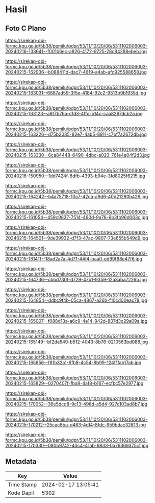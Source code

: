 # Hasil

## Foto C Plano

https://sirekap-obj-formc.kpu.go.id/5b38/pemilu/pdpr/53/11/10/20/06/5311102006003-20240216-133641--f001b6ec-a826-4172-9725-28c84288ebeb.jpg

https://sirekap-obj-formc.kpu.go.id/5b38/pemilu/pdpr/53/11/10/20/06/5311102006003-20240215-162936--b088411d-dac7-4619-a4ab-afd925588658.jpg

https://sirekap-obj-formc.kpu.go.id/5b38/pemilu/pdpr/53/11/10/20/06/5311102006003-20240215-163031--6887ad59-3f5e-4184-92c2-9313b9b1935d.jpg

https://sirekap-obj-formc.kpu.go.id/5b38/pemilu/pdpr/53/11/10/20/06/5311102006003-20240215-163123--a8f7b76a-c1d3-4ffd-b14c-caa8297dcb2a.jpg

https://sirekap-obj-formc.kpu.go.id/5b38/pemilu/pdpr/53/11/10/20/06/5311102006003-20240215-163226--d75b2085-82e7-4ab5-8911-c7bf7a2672db.jpg

https://sirekap-obj-formc.kpu.go.id/5b38/pemilu/pdpr/53/11/10/20/06/5311102006003-20240215-163330--6ca84448-6490-4dbc-a023-761e4e04f2d3.jpg

https://sirekap-obj-formc.kpu.go.id/5b38/pemilu/pdpr/53/11/10/20/06/5311102006003-20240216-150950--1dd7424f-8dfb-4393-b94e-3fd8025f6215.jpg

https://sirekap-obj-formc.kpu.go.id/5b38/pemilu/pdpr/53/11/10/20/06/5311102006003-20240215-164242--b4a75718-10a7-42ca-a9d6-40d21280b426.jpg

https://sirekap-obj-formc.kpu.go.id/5b38/pemilu/pdpr/53/11/10/20/06/5311102006003-20240215-161054--459c9837-7514-460d-9a78-9b3fb96d063c.jpg

https://sirekap-obj-formc.kpu.go.id/5b38/pemilu/pdpr/53/11/10/20/06/5311102006003-20240215-164501--9de39932-d7f3-47ac-9807-73e655b549d9.jpg

https://sirekap-obj-formc.kpu.go.id/5b38/pemilu/pdpr/53/11/10/20/06/5311102006003-20240215-161411--18ad2a7a-4d71-44f4-baa0-ed99f68e47f6.jpg

https://sirekap-obj-formc.kpu.go.id/5b38/pemilu/pdpr/53/11/10/20/06/5311102006003-20240215-164736--cbbd730f-d729-47b1-9359-12a3aba7226b.jpg

https://sirekap-obj-formc.kpu.go.id/5b38/pemilu/pdpr/53/11/10/20/06/5311102006003-20240215-164854--ddbc9f4b-05ca-4867-a26b-f10cd00eac78.jpg

https://sirekap-obj-formc.kpu.go.id/5b38/pemilu/pdpr/53/11/10/20/06/5311102006003-20240215-165007--f088d13a-a6c9-4e14-842d-807d3c29a09a.jpg

https://sirekap-obj-formc.kpu.go.id/5b38/pemilu/pdpr/53/11/10/20/06/5311102006003-20240215-165149--bf2da549-b512-4043-8b76-0210563bd088.jpg

https://sirekap-obj-formc.kpu.go.id/5b38/pemilu/pdpr/53/11/10/20/06/5311102006003-20240215-165656--f61b32a1-6fb8-4c54-9b99-124f1fab17ab.jpg

https://sirekap-obj-formc.kpu.go.id/5b38/pemilu/pdpr/53/11/10/20/06/5311102006003-20240215-165829--0270407f-fba9-4af8-b167-ecfbc57e2977.jpg

https://sirekap-obj-formc.kpu.go.id/5b38/pemilu/pdpr/53/11/10/20/06/5311102006003-20240215-170052--36e5dcd8-9c13-498d-a5d4-927c103ad8b7.jpg

https://sirekap-obj-formc.kpu.go.id/5b38/pemilu/pdpr/53/11/10/20/06/5311102006003-20240215-170212--25cac8ba-d483-4df4-8fdc-959bdac32613.jpg

https://sirekap-obj-formc.kpu.go.id/5b38/pemilu/pdpr/53/11/10/20/06/5311102006003-20240215-170330--080b9742-40c4-41ab-9833-0a76369375cf.jpg


## Metadata

| Key        | Value               |
| ---------- | ------------------- |
| Time Stamp | 2024-02-17 13:05:41 |
| Kode Dapil | 5302                |



